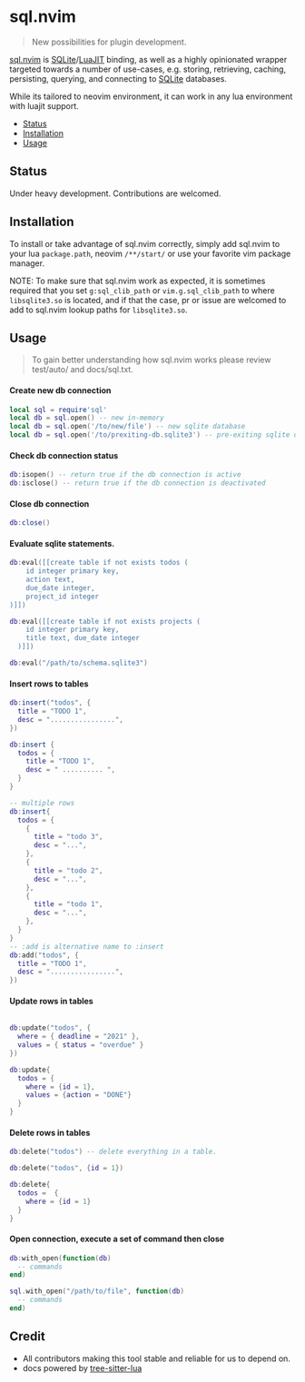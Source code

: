 sql.nvim
=================
> New possibilities for plugin development.

[sql.nvim] is [SQLite]/[LuaJIT] binding, as well as a highly opinionated
wrapper targeted towards a number of use-cases, e.g. storing, retrieving,
caching, persisting, querying, and connecting to [SQLite] databases. 

While its tailored to neovim environment, it can work in any lua environment with
luajit support.

- [Status]
- [Installation]
- [Usage]

Status
------------------
Under heavy development. Contributions are welcomed.

Installation
-----------------

To install or take advantage of sql.nvim correctly, simply add sql.nvim to
your lua `package.path`, neovim `/**/start/` or use your favorite
vim package manager.

NOTE: To make sure that sql.nvim work as expected, it is sometimes required
that you set `g:sql_clib_path` or `vim.g.sql_clib_path` to where
`libsqlite3.so` is located, and if that the case, pr or issue are welcomed to
add to sql.nvim lookup paths for `libsqlite3.so`.

Usage
-----------------
> To gain better understanding how sql.nvim works please review test/auto/ and docs/sql.txt.


#### Create new db connection

```lua
local sql = require'sql'
local db = sql.open() -- new in-memory 
local db = sql.open('/to/new/file') -- new sqlite database
local db = sql.open('/to/prexiting-db.sqlite3') -- pre-exiting sqlite database.
```

#### Check db connection status

```lua
db:isopen() -- return true if the db connection is active
db:isclose() -- return true if the db connection is deactivated
```

#### Close db connection 

```lua 
db:close()
```

#### Evaluate sqlite statements.

```lua
db:eval([[create table if not exists todos (
    id integer primary key, 
    action text, 
    due_date integer, 
    project_id integer
)]])

db:eval([[create table if not exists projects (
    id integer primary key, 
    title text, due_date integer
  )]])

db:eval("/path/to/schema.sqlite3")
```

#### Insert rows to tables

```lua
db:insert("todos", {
  title = "TODO 1",
  desc = "................",
})

db:insert {
  todos = {
    title = "TODO 1",
    desc = " .......... ",
  }
}

-- multiple rows
db:insert{
  todos = {
    {
      title = "todo 3",
      desc = "...",
    },
    {
      title = "todo 2",
      desc = "...",
    },
    {
      title = "todo 1",
      desc = "...",
    },
  }
}
-- :add is alternative name to :insert
db:add("todos", {
  title = "TODO 1",
  desc = "................",
})
```

#### Update rows in tables

```lua

db:update("todos", {
  where = { deadline = "2021" },
  values = { status = "overdue" }
})

db:update{
  todos = {
    where = {id = 1},
    values = {action = "DONE"}
  }
}
```

#### Delete rows in tables

```lua
db:delete("todos") -- delete everything in a table.

db:delete("todos", {id = 1})

db:delete{
  todos =  {
    where = {id = 1}
  } 
}
```

#### Open connection, execute a set of command then close

```lua
db:with_open(function(db) 
  -- commands
end)

sql.with_open("/path/to/file", function(db) 
  -- commands
end)
```

Credit 
-------------------
- All contributors making this tool stable and reliable for us to depend on.
- docs powered by [tree-sitter-lua]

[Installation]: #installation
[Status]: #status
[Usage]: #status
[SQLite]: https://www.sqlite.org/index.html
[LuaJIT]: https://luajit.org
[sql.nvim]: https://github.com/tami5/sql.nvim
[tree-sitter-lua]: https://github.com/tjdevries/tree-sitter-lua
[@tjdevries]: https://github.com/tjdevries
[@Conni2461]: https://github.com/Conni2461
